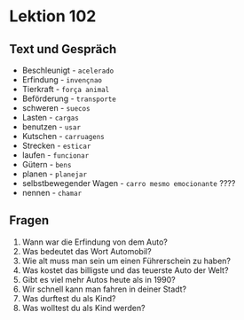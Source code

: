# Lektion 102

## Text und Gespräch

- Beschleunigt - `acelerado`
- Erfindung - `invençnao`
- Tierkraft - `força animal`
- Beförderung - `transporte`
- schweren - `suecos`
- Lasten - `cargas`
- benutzen - `usar`
- Kutschen - `carruagens`
- Strecken - `esticar`
- laufen - `funcionar`
- Gütern - `bens`
- planen - `planejar`
- selbstbewegender Wagen - `carro mesmo emocionante` ????
- nennen - `chamar`

## Fragen
1. Wann war die Erfindung von dem Auto?
2. Was bedeutet das Wort Automobil?
3. Wie alt muss man sein um einen Führerschein zu haben?
4. Was kostet das billigste und das teuerste Auto der Welt?
5. Gibt es viel mehr Autos heute als in 1990?
6. Wir schnell kann man fahren in deiner Stadt?
7. Was durftest du als Kind?
8. Was wolltest du als Kind werden?
